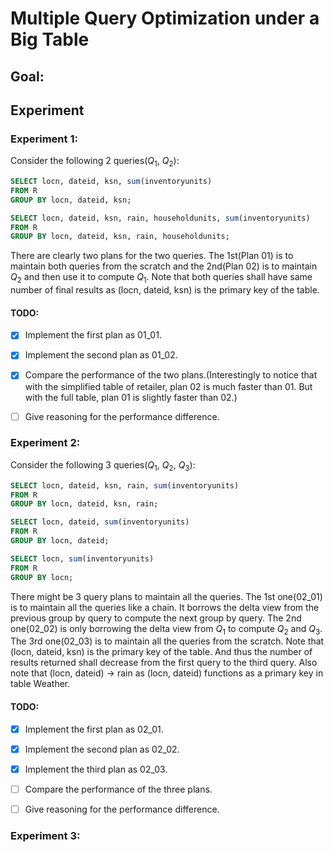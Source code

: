 # Multiple Query Optimization under a Big Table

## Goal:

## Experiment

### Experiment 1:
Consider the following 2 queries($Q_1$, $Q_2$):
```sql
SELECT locn, dateid, ksn, sum(inventoryunits)
FROM R
GROUP BY locn, dateid, ksn;

SELECT locn, dateid, ksn, rain, householdunits, sum(inventoryunits)
FROM R
GROUP BY locn, dateid, ksn, rain, householdunits;
```

There are clearly two plans for the two queries. The 1st(Plan 01) is to maintain both queries from the scratch and the
2nd(Plan 02) is to maintain $Q_2$ and then use it to compute $Q_1$. Note that
both queries shall have same number of final results as (locn, dateid, ksn) is the primary key of the table.

#### TODO:
- [x] Implement the first plan as 01_01.

- [x] Implement the second plan as 01_02.

- [x] Compare the performance of the two plans.(Interestingly to notice that with the simplified table of retailer, plan
02 is much faster than 01. But with the full table, plan 01 is slightly faster than 02.)

- [ ] Give reasoning for the performance difference.

### Experiment 2:

Consider the following 3 queries($Q_1$, $Q_2$, $Q_3$):

```sql
SELECT locn, dateid, ksn, rain, sum(inventoryunits)
FROM R
GROUP BY locn, dateid, ksn, rain;

SELECT locn, dateid, sum(inventoryunits)
FROM R
GROUP BY locn, dateid;

SELECT locn, sum(inventoryunits)
FROM R
GROUP BY locn;
```
There might be 3 query plans to maintain all the queries. The 1st one(02_01) is to maintain all the queries like a chain.
It borrows the delta view from the previous group by query to compute the next group by query. The 2nd one(02_02) is only 
borrowing the delta view from $Q_1$ to compute $Q_2$ and $Q_3$. The 3rd one(02_03) is to maintain all
the queries from the scratch. Note that (locn, dateid, ksn) is the primary key of the table. And thus the number of 
results returned shall decrease from the first query to the third query. Also note that (locn, dateid) -> rain as
(locn, dateid) functions as a primary key in table Weather. 

#### TODO:
- [x] Implement the first plan as 02_01.

- [x] Implement the second plan as 02_02.

- [x] Implement the third plan as 02_03.

- [ ] Compare the performance of the three plans.

- [ ] Give reasoning for the performance difference.

### Experiment 3:
